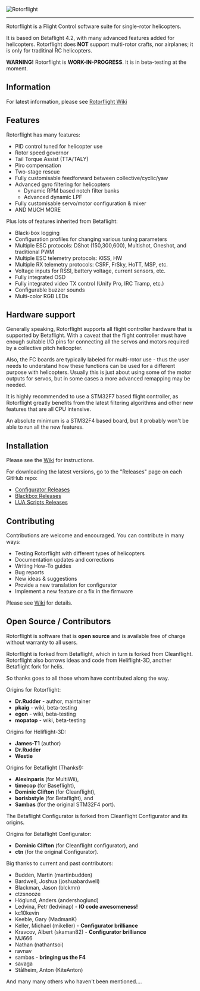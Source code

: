 
![Rotorflight](https://github.com/rotorflight/rotorflight/blob/master/images/rotorflight2.png?raw=true)

***

Rotorflight is a Flight Control software suite for single-rotor helicopters.

It is based on Betaflight 4.2, with many advanced features added for helicopters.
Rotorflight does **NOT** support multi-rotor crafts, nor airplanes; it is only for traditinal RC helicopters.

**WARNING!** Rotorflight is **WORK-IN-PROGRESS**. It is in beta-testing at the moment.


## Information

For latest information, please see [Rotorflight Wiki](https://github.com/rotorflight/rotorflight/wiki)


## Features

Rotorflight has many features:

* PID control tuned for helicopter use
* Rotor speed governor
* Tail Torque Assist (TTA/TALY)
* Piro compensation
* Two-stage rescue
* Fully customisable feedforward between collective/cyclic/yaw
* Advanced gyro filtering for helicopters
  - Dynamic RPM based notch filter banks
  - Advanced dynamic LPF
* Fully customisable servo/motor configuration & mixer
* AND MUCH MORE

Plus lots of features inherited from Betaflight:

* Black-box logging
* Configuration profiles for changing various tuning parameters
* Multiple ESC protocols: DShot (150,300,600), Multishot, Oneshot, and traditional PWM
* Multiple ESC telemetry protocols: KISS, HW
* Multiple RX telemetry protocols: CSRF, FrSky, HoTT, MSP, etc.
* Voltage inputs for RSSI, battery voltage, current sensors, etc.
* Fully integrated OSD
* Fully integrated video TX control (Unify Pro, IRC Tramp, etc.)
* Configurable buzzer sounds
* Multi-color RGB LEDs


## Hardware support

Generally speaking, Rotorflight supports all flight controller hardware that is supported by Betaflight.
With a caveat that the flight controller must have enough suitable I/O pins for connecting all the servos
and motors required by a collective pitch helicopter.

Also, the FC boards are typically labeled for multi-rotor use - thus the user needs to understand how these
functions can be used for a different purpose with helicopters. Usually this is just about using some
of the motor outputs for servos, but in some cases a more advanced remapping may be needed.

It is highly recommended to use a STM32F7 based flight controller, as Rotorflight greatly benefits from
the latest filtering algorithms and other new features that are all CPU intensive.

An absolute minimum is a STM32F4 based board, but it probably won't be able to run all the new features.


## Installation

Please see the [Wiki](https://github.com/rotorflight/rotorflight/wiki) for instructions.

For downloading the latest versions, go to the "Releases" page on each GitHub repo:
* [Configurator Releases](https://github.com/rotorflight/rotorflight-configurator/releases)
* [Blackbox Releases](https://github.com/rotorflight/rotorflight-blackbox/releases)
* [LUA Scripts Releases](https://github.com/rotorflight/rotorflight-lua-scripts/releases)


## Contributing

Contributions are welcome and encouraged. You can contribute in many ways:

* Testing Rotorflight with different types of helicopters
* Documentation updates and corrections
* Writing How-To guides
* Bug reports
* New ideas & suggestions
* Provide a new translation for configurator
* Implement a new feature or a fix in the firmware

Please see [Wiki](https://github.com/rotorflight/rotorflight/wiki/Contributing) for details.


## Open Source / Contributors

Rotorflight is software that is **open source** and is available free of charge without warranty to all users.

Rotorflight is forked from Betaflight, which in turn is forked from Cleanflight.
Rotorflight also borrows ideas and code from Heliflight-3D, another Betaflight fork for helis.

So thanks goes to all those whom have contributed along the way.

Origins for Rotorflight:
* **Dr.Rudder** - author, maintainer
* **pkaig** - wiki, beta-testing
* **egon** - wiki, beta-testing
* **mopatop** - wiki, beta-testing

Origins for Heliflight-3D:
* **James-T1** (author)
* **Dr.Rudder**
* **Westie**

Origins for Betaflight (Thanks!):
* **Alexinparis** (for MultiWii),
* **timecop** (for Baseflight),
* **Dominic Clifton** (for Cleanflight),
* **borisbstyle** (for Betaflight), and
* **Sambas** (for the original STM32F4 port).

The Betaflight Configurator is forked from Cleanflight Configurator and its origins.

Origins for Betaflight Configurator:
* **Dominic Clifton** (for Cleanflight configurator), and
* **ctn** (for the original Configurator).

Big thanks to current and past contributors:
* Budden, Martin (martinbudden)
* Bardwell, Joshua (joshuabardwell)
* Blackman, Jason (blckmn)
* ctzsnooze
* Höglund, Anders (andershoglund)
* Ledvina, Petr (ledvinap) - **IO code awesomeness!**
* kc10kevin
* Keeble, Gary (MadmanK)
* Keller, Michael (mikeller) - **Configurator brilliance**
* Kravcov, Albert (skaman82) - **Configurator brilliance**
* MJ666
* Nathan (nathantsoi)
* ravnav
* sambas - **bringing us the F4**
* savaga
* Stålheim, Anton (KiteAnton)

And many many others who haven't been mentioned....
